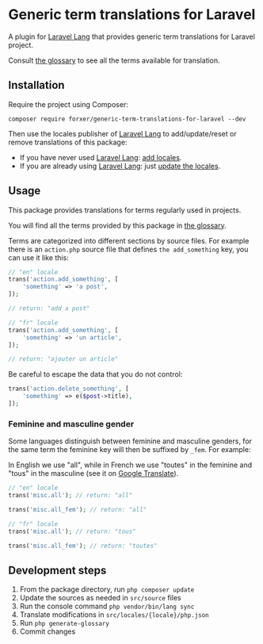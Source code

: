Generic term translations for Laravel
=====================================

A plugin for [Laravel Lang](https://laravel-lang.com/) that provides generic term translations for Laravel project.

Consult [the glossary](GLOSSARY.md) to see all the terms available for translation.

Installation
------------

Require the project using Composer:

```
composer require forxer/generic-term-translations-for-laravel --dev
```

Then use the locales publisher of [Laravel Lang](https://laravel-lang.com/) to add/update/reset or remove translations of this package:
- If you have never used [Laravel Lang](https://laravel-lang.com/): [add locales](https://laravel-lang.com/usage/add-locales.html).
- If you are already using [Laravel Lang](https://laravel-lang.com/): just [update the locales](https://laravel-lang.com/usage/update-locales.html).

Usage
-----

This package provides translations for terms regularly used in projects.

You will find all the terms provided by this package in [the glossary](GLOSSARY.md).

Terms are categorized into different sections by source files. For example there is an `action.php` source file that defines `the add_something` key, you can use it like this:

```php
// "en" locale
trans('action.add_something', [
    'something' => 'a post',
]);

// return: "add a post"

// "fr" locale
trans('action.add_something', [
    'something' => 'un article',
]);

// return: "ajouter un article"
```

Be careful to escape the data that you do not control:

```php
trans('action.delete_something', [
    'something' => e($post->title),
]);
```

### Feminine and masculine gender

Some languages distinguish between feminine and masculine genders, for the same term the feminine key will then be suffixed by `_fem`. For example:

In English we use "all", while in French we use "toutes" in the feminine and "tous" in the masculine (see it on [Google Translate](https://translate.google.fr/?sl=en&tl=fr&text=all&op=translate)).

```php
// "en" locale
trans('misc.all'); // return: "all"

trans('misc.all_fem'); // return: "all"

// "fr" locale
trans('misc.all'); // return: "tous"

trans('misc.all_fem'); // return: "toutes"
```

Development steps
-----------------

1. From the package directory, run `php composer update`
2. Update the sources as needed in `src/source` files
3. Run the console command `php vendor/bin/lang sync`
4. Translate modifications in `src/locales/{locale}/php.json`
5. Run `php generate-glossary`
6. Commit changes

